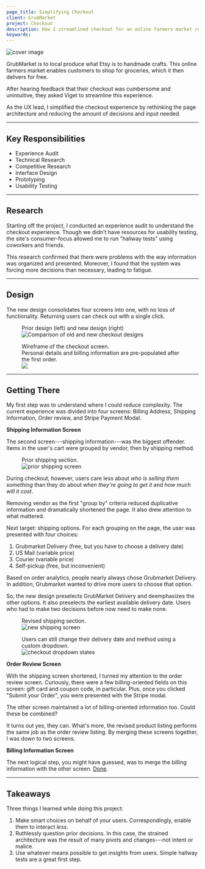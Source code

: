 ```yaml
---
page_title: Simplifying Checkout
client: GrubMarket
project: Checkout
description: How I streamlined checkout for an online farmers market retailer.
keywords:
---
```


<div class="case-story__hero">
  <img src="assets/hero.png" alt="cover image" />
</div>

GrubMarket is to local produce what Etsy is to handmade crafts. This online farmers market enables customers to shop for groceries, which it then delivers for free.

After hearing feedback that their checkout was cumbersome and unintuitive, they asked Viget to streamline this experience.

As the UX lead, I simplified the checkout experience by rethinking the page architecture and reducing the amount of decisions and input needed.

---

<h2>Key Responsibilities</h2>

<div class="main-content__2-col">
  <ul>
    <li>Experience Audit</li>
    <li>Technical Research</li>
    <li>Competitive Research</li>
    <li>Interface Design</li>
    <li>Prototyping</li>
    <li>Usability Testing</li>
  </ul>
</div>

---

## Research

Starting off the project, I conducted an experience audit to understand the checkout experience. Though we didn't have resources for usability testing, the site's consumer-focus allowed me to run "hallway tests" using coworkers and friends.

This research confirmed that there were problems with the way information was organized and presented. Moreover, I found that the system was forcing more decisions than necessary, leading to fatigue.

---

## Design

The new design consolidates four screens into one, with no loss of functionality. Returning users can check out with a single click.

<figure>
  <figcaption>Prior design (left) and new design (right)</figcaption>
  <img src="assets/consolidation.png" alt="Comparison of old and new checkout designs" />
</figure>

<a id="final-design" />

<figure>
  <figcaption>Wireframe of the checkout screen. <br />Personal details and billing information are pre-populated after the first order.</figcaption>
  <img src="/work/grubmarket-checkout/assets/checkout.png" />
</figure>

---

## Getting There

My first step was to understand where I could reduce complexity. The current experience was divided into four screens: Billing Address, Shipping Information, Order review, and Stripe Payment Modal.

**Shipping Information Screen**

The second screen---shipping information---was the biggest offender. Items in the user's cart were grouped by vendor, then by shipping method.

<figure>
  <figcaption>Prior shipping section.</figcaption>
  <img src="assets/prior-shipping.png" alt="prior shipping screen" />
</figure>

During checkout, however, users care less about _who is selling them something_ than they do about _when they're going to get it_ and _how much will it cost_.

Removing vendor as the first "group by" criteria reduced duplicative information and dramatically shortened the page. It also drew attention to what mattered.

Next target: shipping options. For each grouping on the page, the user was presented with four choices:

1. Grubmarket Delivery (free, but you have to choose a delivery date)
1. US Mail (variable price)
1. Courier (variable price)
1. Self-pickup (free, but inconvenient)

Based on order analytics, people nearly always chose Grubmarket Delivery. In addition, Grubmarket wanted to drive more users to choose that option.

So, the new design preselects GrubMarket Delivery and deemphasizes the other options. It also preselects the earliest available delivery date. Users who had to make two decisions before now need to make none.

<figure>
  <figcaption>Revised shipping section.</figcaption>
  <img src="assets/new-shipping.png" alt="new shipping screen" />
</figure>

<figure class="full-bleed">
  <figcaption>Users can still change their delivery date and method using a custom dropdown.</figcaption>
  <img src="assets/checkout-dropdown-states.png" alt="checkout dropdown states" />
</figure>

**Order Review Screen**

With the shipping screen shortened, I turned my attention to the order review screen. Curiously, there were a few billing-oriented fields on this screen: gift card and coupon code, in particular. Plus, once you clicked "Submit your Order", you were presented with the Stripe modal.

The other screen maintained a lot of billing-oriented information too. Could these be combined?

It turns out yes, they can. What's more, the revised product listing performs the same job as the order review listing. By merging these screens together, I was down to two screens.

**Billing Information Screen**

The next logical step, you might have guessed, was to merge the billing information with the other screen. <a href="#final-design">Done</a>.

---

## Takeaways

Three things I learned while doing this project:

1. Make smart choices on behalf of your users. Correspondingly, enable them to interact _less_.
1. Ruthlessly question prior decisions. In this case, the strained architecture was the result of many pivots and changes---not intent or malice.
1. Use whatever means possible to get insights from users. Simple hallway tests are a great first step.
